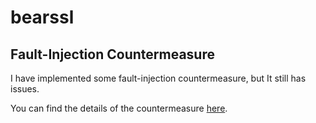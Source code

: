 # bearssl
## Fault-Injection Countermeasure

I have implemented some fault-injection countermeasure, but It still has issues.

You can find the details of the countermeasure [here](src/rsa/countermeasure.c).
